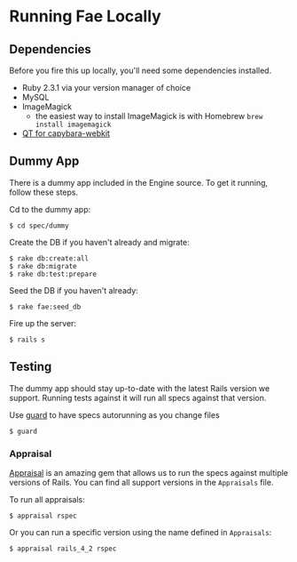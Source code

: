 # Running Fae Locally

## Dependencies

Before you fire this up locally, you'll need some dependencies installed.

- Ruby 2.3.1 via your version manager of choice
- MySQL
- ImageMagick
    + the easiest way to install ImageMagick is with Homebrew
    `brew install imagemagick`
- [QT for capybara-webkit](https://github.com/thoughtbot/capybara-webkit/wiki/Installing-Qt-and-compiling-capybara-webkit#os-x-el-capitan-1011-and-yosemite-1010)

## Dummy App

There is a dummy app included in the Engine source. To get it running, follow these steps.

Cd to the dummy app:

```
$ cd spec/dummy
```

Create the DB if you haven't already and migrate:

```
$ rake db:create:all
$ rake db:migrate
$ rake db:test:prepare
```

Seed the DB if you haven't already:

```
$ rake fae:seed_db
```

Fire up the server:

```
$ rails s
```

## Testing

The dummy app should stay up-to-date with the latest Rails version we support. Running tests against it will run all specs against that version.

Use [guard](https://github.com/guard/guard-rspec) to have specs autorunning as you change files

```
$ guard
```

### Appraisal

[Appraisal](https://github.com/thoughtbot/appraisal) is an amazing gem that allows us to run the specs against multiple versions of Rails. You can find all support versions in the `Appraisals` file.

To run all appraisals:

```
$ appraisal rspec
```

Or you can run a specific version using the name defined in `Appraisals`:

```
$ appraisal rails_4_2 rspec
```

